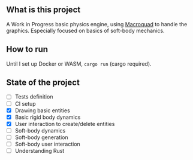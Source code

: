 ## What is this project
A Work in Progress basic physics engine, using [Macroquad](https://macroquad.rs/) to handle the graphics. Especially focused on basics of soft-body mechanics.

## How to run
Until I set up Docker or WASM, `cargo run` (cargo required).

## State of the project

- [ ] Tests definition
- [ ] CI setup
- [x] Drawing basic entities
- [x] Basic rigid body dynamics
- [x] User interaction to create/delete entities
- [ ] Soft-body dynamics
- [ ] Soft-body generation
- [ ] Soft-body user interaction
- [ ] Understanding Rust